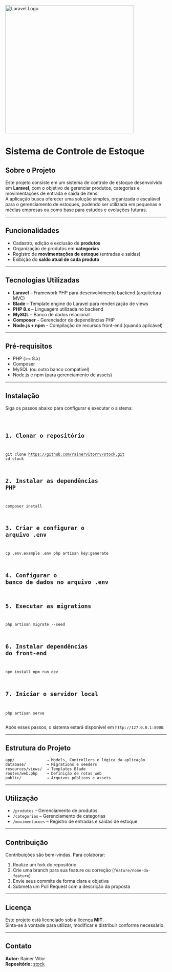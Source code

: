 <p class="center">
  <a href="https://laravel.com" target="_blank">
    <img src="https://raw.githubusercontent.com/laravel/art/master/logo-lockup/5%20SVG/2%20CMYK/1%20Full%20Color/laravel-logolockup-cmyk-red.svg" width="400" alt="Laravel Logo">
  </a>
</p>

<h1>Sistema de Controle de Estoque</h1>

<h2>Sobre o Projeto</h2>
<p>Este projeto consiste em um sistema de controle de estoque desenvolvido em <strong>Laravel</strong>, com o objetivo de gerenciar produtos, categorias e movimentações de entrada e saída de itens.<br>
A aplicação busca oferecer uma solução simples, organizada e escalável para o gerenciamento de estoques, podendo ser utilizada em pequenas e médias empresas ou como base para estudos e evoluções futuras.</p>

<hr>

<h2>Funcionalidades</h2>
<ul>
  <li>Cadastro, edição e exclusão de <strong>produtos</strong></li>
  <li>Organização de produtos em <strong>categorias</strong></li>
  <li>Registro de <strong>movimentações de estoque</strong> (entradas e saídas)</li>
  <li>Exibição do <strong>saldo atual de cada produto</strong></li>
</ul>

<hr>

<h2>Tecnologias Utilizadas</h2>
<ul>
  <li><strong>Laravel</strong> – Framework PHP para desenvolvimento backend (arquitetura MVC)</li>
  <li><strong>Blade</strong> – Template engine do Laravel para renderização de views</li>
  <li><strong>PHP 8.x</strong> – Linguagem utilizada no backend</li>
  <li><strong>MySQL</strong> – Banco de dados relacional</li>
  <li><strong>Composer</strong> – Gerenciador de dependências PHP</li>
  <li><strong>Node.js + npm</strong> – Compilação de recursos front-end (quando aplicável)</li>
</ul>

<hr>

<h2>Pré-requisitos</h2>
<ul>
  <li>PHP (>= 8.x)</li>
  <li>Composer</li>
  <li>MySQL (ou outro banco compatível)</li>
  <li>Node.js e npm (para gerenciamento de assets)</li>
</ul>

<hr>

<h2>Instalação</h2>
<p>Siga os passos abaixo para configurar e executar o sistema:</p>
<pre><code>

## 1. Clonar o repositório
git clone https://github.com/rainervitorrv/stock.git
cd stock

## 2. Instalar as dependências PHP
composer install

## 3. Criar e configurar o arquivo .env
cp .env.example .env
php artisan key:generate

## 4. Configurar o banco de dados no arquivo .env

## 5. Executar as migrations
php artisan migrate --seed

## 6. Instalar dependências do front-end
npm install
npm run dev

## 7. Iniciar o servidor local
php artisan serve
</code></pre>
<p>Após esses passos, o sistema estará disponível em <code>http://127.0.0.1:8000</code>.</p>

<hr>

<h2>Estrutura do Projeto</h2>
<pre><code>app/              → Models, Controllers e lógica da aplicação
database/         → Migrations e seeders
resources/views/  → Templates Blade
routes/web.php    → Definição de rotas web
public/           → Arquivos públicos e assets
</code></pre>

<hr>

<h2>Utilização</h2>
<ul>
  <li><code>/produtos</code> – Gerenciamento de produtos</li>
  <li><code>/categorias</code> – Gerenciamento de categorias</li>
  <li><code>/movimentacoes</code> – Registro de entradas e saídas de estoque</li>
</ul>

<hr>

<h2>Contribuição</h2>
<p>Contribuições são bem-vindas. Para colaborar:</p>
<ol>
  <li>Realize um fork do repositório</li>
  <li>Crie uma branch para sua feature ou correção (<code>feature/nome-da-feature</code>)</li>
  <li>Envie seus commits de forma clara e objetiva</li>
  <li>Submeta um Pull Request com a descrição da proposta</li>
</ol>

<hr>

<h2>Licença</h2>
<p>Este projeto está licenciado sob a licença <strong>MIT</strong>.<br>
Sinta-se à vontade para utilizar, modificar e distribuir conforme necessário.</p>

<hr>

<h2>Contato</h2>
<p><strong>Autor:</strong> Rainer Vitor<br>
<strong>Repositório:</strong> <a href="https://github.com/rainervitorrv/stock" target="_blank">stock</a></p>

